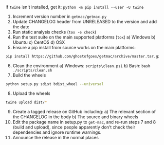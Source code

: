 If `twine` isn't installed, get it: `python -m pip install --user -U twine`

1. Increment version number in `getmac/getmac.py`
2. Update CHANGELOG header from UNRELEASED to the version and add the date
3. Run static analysis checks (`tox -e check`)
4. Run the test suite on the main supported platforms (`tox`)
    a) Windows
    b) Ubuntu
    c) CentOS
    d) OSX
5. Ensure a pip install from source works on the main platforms:
```bash
pip install https://github.com/ghostofgoes/getmac/archive/master.tar.gz
```
6. Clean the environment
    a) Windows: `scripts\clean.ps1`
    b) Bash: `bash ./scripts/clean.sh`
7. Build the wheels
```bash
python setup.py sdist bdist_wheel --universal
```
8. Upload the wheels
```bash
twine upload dist/*
```
9. Create a tagged release on GitHub including:
    a) The relevant section of the CHANGELOG in the body
    b) The source and binary wheels
10. Edit the package name in setup.py to `get-mac`, and re-run
steps 7 and 8 (build and upload), since people apparently don't check
their dependencies and ignore runtime warnings.
11. Announce the release in the normal places
